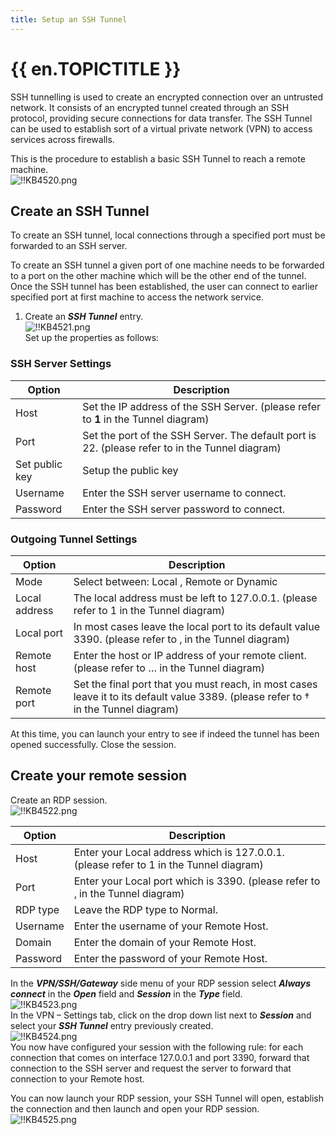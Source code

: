 ```yaml
---
title: Setup an SSH Tunnel
---
```

# {{ en.TOPICTITLE }}
SSH tunnelling is used to create an encrypted connection over an untrusted network. It consists of an encrypted tunnel created through an SSH protocol, providing secure connections for data transfer. The SSH Tunnel can be used to establish sort of a virtual private network (VPN) to access services across firewalls.  

This is the procedure to establish a basic SSH Tunnel to reach a remote machine.  
![!!KB4520.png](/img/en/kb/KB4520.png)
## Create an SSH Tunnel
To create an SSH tunnel, local connections through a specified port must be forwarded to an SSH server.  

To create an SSH tunnel a given port of one machine needs to be forwarded to a port on the other machine which will be the other end of the tunnel. Once the SSH tunnel has been established, the user can connect to earlier specified port at first machine to access the network service.
1. Create an ***SSH Tunnel*** entry.  
![!!KB4521.png](/img/en/kb/KB4521.png)  
Set up the properties as follows:
### SSH Server Settings

| Option         | Description |
| -------------- | ----------- |
| Host           | Set the IP address of the SSH Server. (please refer to <b>1</b> in the Tunnel diagram)          |
| Port           | Set the port of the SSH Server. The default port is 22. (please refer to in the Tunnel diagram) |
| Set public key | Setup the public key                      |
| Username       | Enter the SSH server username to connect. |
| Password       | Enter the SSH server password to connect. |

### Outgoing Tunnel Settings

| Option        | Description |
| ------------- | ----------- |
| Mode          | Select between: Local , Remote or Dynamic |
| Local address | The local address must be left to 127.0.0.1. (please refer to 1 in the Tunnel diagram) |
| Local port    | In most cases leave the local port to its default value 3390. (please refer to ‚ in the Tunnel diagram) |
| Remote host   | Enter the host or IP address of your remote client. (please refer to … in the Tunnel diagram) |
| Remote port   | Set the final port that you must reach, in most cases leave it to its default value 3389. (please refer to † in the Tunnel diagram) |

At this time, you can launch your entry to see if indeed the tunnel has been opened successfully. Close the session.

## Create your remote session

Create an RDP session.  
![!!KB4522.png](/img/en/kb/KB4522.png)

| Option   | Description |
| -------- | ----------- |
| Host     | Enter your Local address which is 127.0.0.1. (please refer to 1 in the Tunnel diagram) |
| Port     | Enter your Local port which is 3390. (please refer to ‚ in the Tunnel diagram)         |
| RDP type | Leave the RDP type to Normal.           |
| Username | Enter the username of your Remote Host. |
| Domain   | Enter the domain of your Remote Host.   |
| Password | Enter the password of your Remote Host. |

In the ***VPN/SSH/Gateway*** side menu of your RDP session select ***Always connect*** in the ***Open*** field and ***Session*** in the ***Type*** field.  
![!!KB4523.png](/img/en/kb/KB4523.png)  
In the VPN – Settings tab, click on the drop down list next to ***Session*** and select your ***SSH Tunnel*** entry previously created.  
![!!KB4524.png](/img/en/kb/KB4524.png)  
You now have configured your session with the following rule: for each connection that comes on interface 127.0.0.1 and port 3390, forward that connection to the SSH server and request the server to forward that connection to your Remote host.  

You can now launch your RDP session, your SSH Tunnel will open, establish the connection and then launch and open your RDP session.  
![!!KB4525.png](/img/en/kb/KB4525.png)
